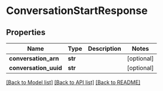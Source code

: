# ConversationStartResponse

## Properties
Name | Type | Description | Notes
------------ | ------------- | ------------- | -------------
**conversation_arn** | **str** |  | [optional] 
**conversation_uuid** | **str** |  | [optional] 

[[Back to Model list]](../README.md#documentation-for-models) [[Back to API list]](../README.md#documentation-for-api-endpoints) [[Back to README]](../README.md)


